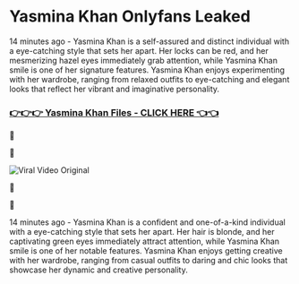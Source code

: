 # Yasmina Khan Onlyfans Leaked

<p>14 minutes ago - Yasmina Khan is a self-assured and distinct individual with a eye-catching style that sets her apart. Her locks can be red, and her mesmerizing hazel eyes immediately grab attention, while Yasmina Khan smile is one of her signature features. Yasmina Khan enjoys experimenting with her wardrobe, ranging from relaxed outfits to eye-catching and elegant looks that reflect her vibrant and imaginative personality.</p><p>
<h3><a href="https://fansleaks.com-getfree.pro/yasmina-khan" rel="nofollow">👉👉👉 Yasmina Khan Files - CLICK HERE 👈👈</a></h3>
<p>🔻</p>
<p>🔻</p> <p>
<a href="https://fansleaks.com-getfree.pro/yasmina-khan" rel="nofollow"><img src="https://i.imgur.com/0ZbtXZ5.gif" alt="Viral Video Original" style="max-width: 100%; display: inline-block;" data-target="animated-image.originalImage"></a>
<p>🔻</p>
<p>🔻</p> <p>14 minutes ago - Yasmina Khan is a confident and one-of-a-kind individual with a eye-catching style that sets her apart. Her hair is blonde, and her captivating green eyes immediately attract attention, while Yasmina Khan smile is one of her notable features. Yasmina Khan enjoys getting creative with her wardrobe, ranging from casual outfits to daring and chic looks that showcase her dynamic and creative personality.</p>